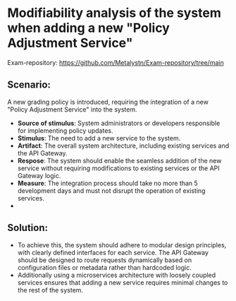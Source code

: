 # Modifiability analysis of the system when adding a new "Policy Adjustment Service"

Exam-repository: https://github.com/Metalystn/Exam-repository/tree/main

## Scenario:

A new grading policy is introduced, requiring the integration of a new "Policy Adjustment Service" into the system.

- **Source of stimulus**: System administrators or developers responsible for implementing policy updates.
- **Stimulus**: The need to add a new service to the system.
- **Artifact**: The overall system architecture, including existing services and the API Gateway.
- **Respose**: The system should enable the seamless addition of the new service without requiring modifications to existing services or the API Gateway logic.
- **Measure**: The integration process should take no more than 5 development days and must not disrupt the operation of existing services.
- 
## Solution:

- To achieve this, the system should adhere to modular design principles, with clearly defined interfaces for each service. The API Gateway should be designed to route requests dynamically based on configuration files or metadata rather than hardcoded logic.
- Additionally using a microservices architecture with loosely coupled services ensures that adding a new service requires minimal changes to the rest of the system.